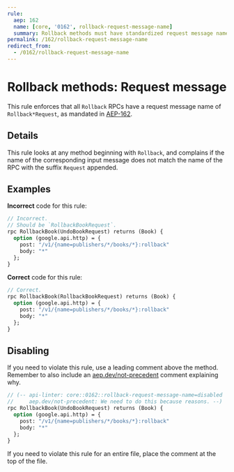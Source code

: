 ```yaml
---
rule:
  aep: 162
  name: [core, '0162', rollback-request-message-name]
  summary: Rollback methods must have standardized request message names.
permalink: /162/rollback-request-message-name
redirect_from:
  - /0162/rollback-request-message-name
---
```


# Rollback methods: Request message

This rule enforces that all `Rollback` RPCs have a request message name of
`Rollback*Request`, as mandated in [AEP-162][].

## Details

This rule looks at any method beginning with `Rollback`, and complains
if the name of the corresponding input message does not match the name of the
RPC with the suffix `Request` appended.

## Examples

**Incorrect** code for this rule:

```proto
// Incorrect.
// Should be `RollbackBookRequest`.
rpc RollbackBook(UndoBookRequest) returns (Book) {
  option (google.api.http) = {
    post: "/v1/{name=publishers/*/books/*}:rollback"
    body: "*"
  };
}
```

**Correct** code for this rule:

```proto
// Correct.
rpc RollbackBook(RollbackBookRequest) returns (Book) {
  option (google.api.http) = {
    post: "/v1/{name=publishers/*/books/*}:rollback"
    body: "*"
  };
}
```

## Disabling

If you need to violate this rule, use a leading comment above the method.
Remember to also include an [aep.dev/not-precedent][] comment explaining why.

```proto
// (-- api-linter: core::0162::rollback-request-message-name=disabled
//     aep.dev/not-precedent: We need to do this because reasons. --)
rpc RollbackBook(UndoBookRequest) returns (Book) {
  option (google.api.http) = {
    post: "/v1/{name=publishers/*/books/*}:rollback"
    body: "*"
  };
}
```

If you need to violate this rule for an entire file, place the comment at the
top of the file.

[aep-162]: https://aep.dev/162
[aep.dev/not-precedent]: https://aep.dev/not-precedent

